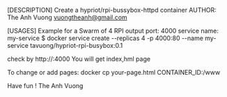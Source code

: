 [DESCRIPTION]
Create a  hypriot/rpi-bussybox-httpd container
AUTHOR:		  The Anh Vuong <vuongtheanh@gmail.com>

[USAGES]
Example for a Swarm of 4 RPI
output port: 4000
service name: my-service
$ docker service create --replicas 4 -p 4000:80 --name my-service tavuong/hypriot-rpi-busybox:0.1

check by
http://<ip of schwarm>:4000
You will get index,hml page

To change or add pages:
docker cp your-page.html CONTAINER_ID:/www

Have fun !
The Anh Vuong